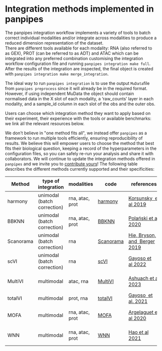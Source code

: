 <style>
  .parameter {
    border-top: 4px solid lightblue;
    background-color: rgba(173, 216, 230, 0.2);
    padding: 4px;
    display: inline-block;
    font-weight: bold;
  }
</style>
# Integration methods implemented in panpipes

The panpipes integration workflow implements a variety of tools to batch correct individual modalities and/or integrate across modalities to produce a reduced dimension representation of the dataset.<br>
There are different tools available for each modality:  RNA (also referred to as GEX), PROT (can be referred to as ADT) and ATAC which can be integrated into any preferred combination customising the integration workflow configuration file and running `panpipes integration make full`. After the results of the integration are inspected, the final object is created with `panpipes integration make merge_integration`.<br> 

The ideal way to run `panpipes integration` is to use the output `MuData`file from `panpipes preprocess` since it will already be in the required format. 
However, if using independent MuData the object should contain normalised data in the X slot of each modality, a ‘raw_counts’ layer in each modality, and a sample_id column in each slot of the obs and the outer obs. 

Users can choose which integration method they want to apply based on their experiment, their experience with the tools or available benchmarks: we link all the relevant resources below. 


We don't believe in "one method fits all", we instead offer `panpipes` as a framework to run multiple tools efficiently,  ensuring reproducibility of results. 
We believe this will empower users to choose the method that best fits their biological question, keeping a record of the hyperparameters in the configuration files, so you can safely re-run your analysis and share it with collaborators. We will continue to update the integration methods offered in `panpipes` and we invite you to [contribute yours](https://panpipes-pipelines.readthedocs.io/en/latest/contribute_guidelines.html)!
The following table describes the different methods currently supported and their specificities: 

| Method    | type of integration         | modalities      | code                                                                              | references                                                                                           | benchmarks paper                                                                                           |
|-----------|-----------------------------|-----------------|-----------------------------------------------------------------------------------|------------------------------------------------------------------------------------------------------|------------------------------------------------------------------------------------------------------------|
| harmony   | unimodal (batch correction) | rna, atac, prot | [harmony](https://github.com/immunogenomics/harmony)                              | [Korsunsky  et al 2019](https://www.nature.com/articles/s41592-019-0619-0)                           | [Luecken et al 2022](https://www.nature.com/articles/s41592-021-01336-8)                                   |
| BBKNN     | unimodal (batch correction) | rna, atac, prot | [BBKNN](https://github.com/Teichlab/bbknn)                                        | [Polański et al 2020](https://www.ncbi.nlm.nih.gov/pmc/articles/PMC9883685/)                         | [Luecken et al 2022](https://www.nature.com/articles/s41592-021-01336-8)                                   |
| Scanorama | unimodal (batch correction) | rna             | [Scanorama](https://github.com/brianhie/scanorama)                                | [Hie, Bryson, and  Berger 2019](https://pubmed.ncbi.nlm.nih.gov/31061482/)                           | [Luecken et al 2022](https://www.nature.com/articles/s41592-021-01336-8)                                   |
| scVI      | unimodal (batch correction) | rna             | [scVI](https://github.com/scverse/scvi-tools)                                     | [Gayoso et al 2022](https://www.nature.com/articles/s41587-021-01206-w)                              | [Luecken et al 2022](https://www.nature.com/articles/s41592-021-01336-8)                                   |
| MultiVI   | multimodal                  | atac, rna       | [MultiVI](https://github.com/scverse/scvi-tools)                                  | [Ashuach et al 2023](https://www.ncbi.nlm.nih.gov/pmc/articles/PMC10406609/)                         | [Lee, Kaestner,  and Li 2023](https://genomebiology.biomedcentral.com/articles/10.1186/s13059-023-03073-x) |
| totalVI   | multimodal                  | prot, rna       | [totalVI](https://github.com/scverse/scvi-tools)                                  | [Gayoso  et al. 2021](https://pubmed.ncbi.nlm.nih.gov/33589839/)                                     | [Makrodimitris et al 2024](https://academic.oup.com/bib/article/25/1/bbad416/7450271)                      |
| MOFA      | multimodal                  | rna, atac, prot | [MOFA](https://github.com/bioFAM/mofapy2)                                        | [Argelaguet et al 2020](https://genomebiology.biomedcentral.com/articles/10.1186/s13059-020-02015-1) | [Lee, Kaestner,  and Li 2023](https://genomebiology.biomedcentral.com/articles/10.1186/s13059-023-03073-x) |
| WNN       | multimodal                  | rna, atac, prot | [WNN](https://muon.readthedocs.io/en/latest/api/generated/muon.pp.neighbors.html) | [Hao et al 2021](https://pubmed.ncbi.nlm.nih.gov/34062119/)                                          | [Lee, Kaestner,  and Li 2023](https://genomebiology.biomedcentral.com/articles/10.1186/s13059-023-03073-x) |


